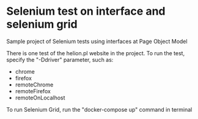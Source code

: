 # Selenium test on interface and selenium grid

Sample project of Selenium tests using interfaces at Page Object Model

There is one test of the helion.pl website in the project. To run the test, specify the "-Ddriver" parameter, such as:
* chrome
* firefox
* remoteChrome
* remoteFirefox
* remoteOnLocalhost

To run Selenium Grid, run the "docker-compose up" command in terminal
